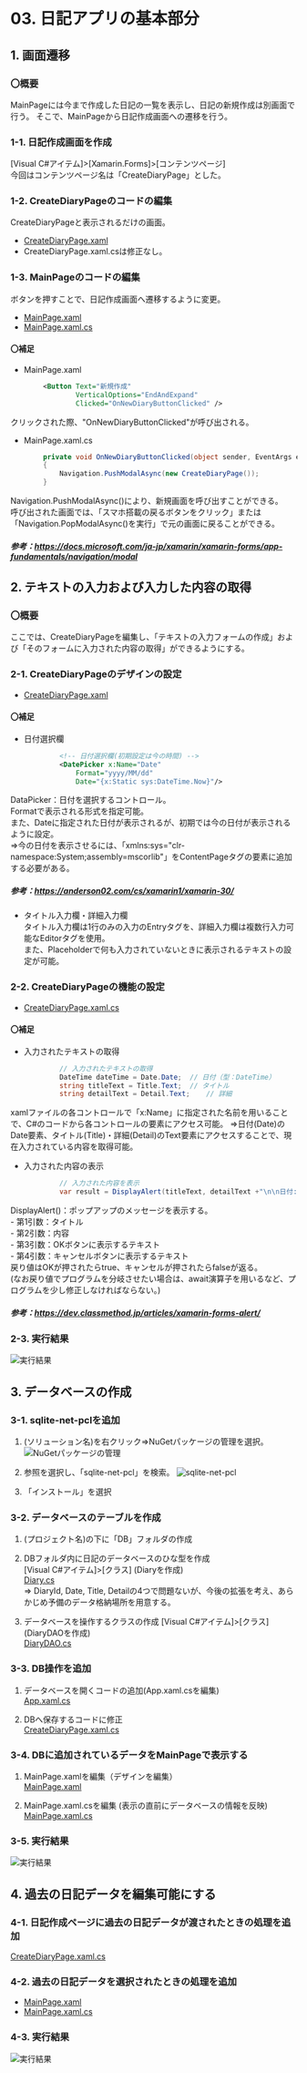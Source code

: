 # 03. 日記アプリの基本部分

## 1. 画面遷移

### 〇概要
MainPageには今まで作成した日記の一覧を表示し、日記の新規作成は別画面で行う。
そこで、MainPageから日記作成画面への遷移を行う。

### 1-1. 日記作成画面を作成

[Visual C#アイテム]>[Xamarin.Forms]>[コンテンツページ]  
今回はコンテンツページ名は「CreateDiaryPage」とした。



### 1-2. CreateDiaryPageのコードの編集

CreateDiaryPageと表示されるだけの画面。  

- [CreateDiaryPage.xaml](./03/03_1-2_CreateDiaryPage.xaml)  
- CreateDiaryPage.xaml.csは修正なし。



### 1-3. MainPageのコードの編集

ボタンを押すことで、日記作成画面へ遷移するように変更。

- [MainPage.xaml](./03/03_1-3_MainPage.xaml)  
- [MainPage.xaml.cs](./03/03_1-3_MainPage.xaml.cs)  

#### 〇補足

- MainPage.xaml
```XML
        <Button Text="新規作成"
                VerticalOptions="EndAndExpand"
                Clicked="OnNewDiaryButtonClicked" />
```
クリックされた際、"OnNewDiaryButtonClicked"が呼び出される。

- MainPage.xaml.cs
```C#
        private void OnNewDiaryButtonClicked(object sender, EventArgs e)
        {
            Navigation.PushModalAsync(new CreateDiaryPage());
        }
```
Navigation.PushModalAsync()により、新規画面を呼び出すことができる。  
呼び出された画面では、「スマホ搭載の戻るボタンをクリック」または「Navigation.PopModalAsync()を実行」で元の画面に戻ることができる。

##### 参考：https://docs.microsoft.com/ja-jp/xamarin/xamarin-forms/app-fundamentals/navigation/modal






## 2. テキストの入力および入力した内容の取得

### 〇概要
ここでは、CreateDiaryPageを編集し、「テキストの入力フォームの作成」および「そのフォームに入力された内容の取得」ができるようにする。


### 2-1. CreateDiaryPageのデザインの設定

- [CreateDiaryPage.xaml](./03/03_2-1_CreateDiaryPage.xaml)  

#### 〇補足

- 日付選択欄
```XML
            <!-- 日付選択欄(初期設定は今の時間) -->
            <DatePicker x:Name="Date" 
                Format="yyyy/MM/dd"
                Date="{x:Static sys:DateTime.Now}"/>
```
DataPicker：日付を選択するコントロール。  
Formatで表示される形式を指定可能。  
また、Dateに指定された日付が表示されるが、初期では今の日付が表示されるように設定。  
⇒今の日付を表示させるには、「xmlns:sys="clr-namespace:System;assembly=mscorlib"」をContentPageタグの要素に追加する必要がある。
##### 参考：https://anderson02.com/cs/xamarin1/xamarin-30/


- タイトル入力欄・詳細入力欄  
タイトル入力欄は1行のみの入力のEntryタグを、詳細入力欄は複数行入力可能なEditorタグを使用。  
また、Placeholderで何も入力されていないときに表示されるテキストの設定が可能。


### 2-2. CreateDiaryPageの機能の設定

- [CreateDiaryPage.xaml.cs](./03/03_2-2_CreateDiaryPage.xaml.cs)  


#### 〇補足
- 入力されたテキストの取得
```C#
            // 入力されたテキストの取得
            DateTime dateTime = Date.Date;  // 日付（型：DateTime）
            string titleText = Title.Text;  // タイトル
            string detailText = Detail.Text;    // 詳細
```
xamlファイルの各コントロールで「x:Name」に指定された名前を用いることで、C#のコードから各コントロールの要素にアクセス可能。
⇒日付(Date)のDate要素、タイトル(Title)・詳細(Detail)のText要素にアクセスすることで、現在入力されている内容を取得可能。

- 入力された内容の表示
```C#
            // 入力された内容を表示
            var result = DisplayAlert(titleText, detailText +"\n\n日付:"+dateTime.ToString("yyyy/MM/dd"), "OK", "キャンセル");
```
DisplayAlert()：ポップアップのメッセージを表示する。  
    - 第1引数：タイトル  
    - 第2引数：内容  
    - 第3引数：OKボタンに表示するテキスト  
    - 第4引数：キャンセルボタンに表示するテキスト  
戻り値はOKが押されたらtrue、キャンセルが押されたらfalseが返る。  
(なお戻り値でプログラムを分岐させたい場合は、await演算子を用いるなど、プログラムを少し修正しなければならない。)

##### 参考：https://dev.classmethod.jp/articles/xamarin-forms-alert/


### 2-3. 実行結果

![実行結果](../image/03/03_2-2_xamarinTest001.gif)  





## 3. データベースの作成

### 3-1. sqlite-net-pclを追加

1. (ソリューション名)を右クリック⇒NuGetパッケージの管理を選択。
![NuGetパッケージの管理](../image/03/03_3_NuGetパッケージ管理.png)


2. 参照を選択し、「sqlite-net-pcl」を検索。
![sqlite-net-pcl](../image/03/03_3_sqlite-net-pcl.png)

3. 「インストール」を選択




### 3-2. データベースのテーブルを作成

1. (プロジェクト名)の下に「DB」フォルダの作成

2. DBフォルダ内に日記のデータベースのひな型を作成  
[Visual C#アイテム]>[クラス]  (Diaryを作成)    
[Diary.cs](./03/03_3-2_Diary.cs)  
⇒ DiaryId, Date, Title, Detailの4つで問題ないが、今後の拡張を考え、あらかじめ予備のデータ格納場所を用意する。

3. データベースを操作するクラスの作成
[Visual C#アイテム]>[クラス]  (DiaryDAOを作成)    
[DiaryDAO.cs](./03/03_3-2_DiaryDAO.cs)  




### 3-3. DB操作を追加

1. データベースを開くコードの追加(App.xaml.csを編集)  
[App.xaml.cs](./03/03_3-3_App.xaml.cs)  


2. DBへ保存するコードに修正  
[CreateDiaryPage.xaml.cs](./03/03_3-3_CreateDiaryPage.xaml.cs)




### 3-4. DBに追加されているデータをMainPageで表示する

1. MainPage.xamlを編集（デザインを編集）  
[MainPage.xaml](./03/03_3-4_MainPage.xaml)


2. MainPage.xaml.csを編集 (表示の直前にデータベースの情報を反映)   
[MainPage.xaml.cs](./03/03_3-4_MainPage.xaml)


### 3-5. 実行結果

![実行結果](../image/03/03_3-4_xamarinTest002.gif)





## 4. 過去の日記データを編集可能にする

### 4-1. 日記作成ページに過去の日記データが渡されたときの処理を追加
[CreateDiaryPage.xaml.cs](./03/03_4-1_CreateDiaryPage.xaml)


### 4-2. 過去の日記データを選択されたときの処理を追加

- [MainPage.xaml](./03/03_4-2_MainPage.xaml)
- [MainPage.xaml.cs](./03/03_4-2_MainPage.xaml.cs)

### 4-3. 実行結果

![実行結果](../image/03/03_4-3_xamarinTest003.gif)

